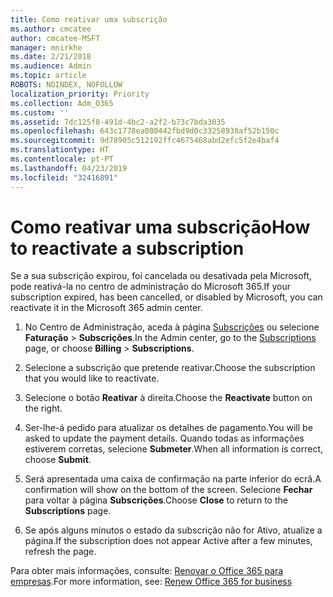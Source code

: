 ```yaml
---
title: Como reativar uma subscrição
ms.author: cmcatee
author: cmcatee-MSFT
manager: mnirkhe
ms.date: 2/21/2018
ms.audience: Admin
ms.topic: article
ROBOTS: NOINDEX, NOFOLLOW
localization_priority: Priority
ms.collection: Adm_O365
ms.custom: ''
ms.assetid: 7dc125f8-491d-4bc2-a2f2-b73c7bda3035
ms.openlocfilehash: 643c1778ea080442fbd9d0c33258938af52b150c
ms.sourcegitcommit: 9d78905c512192ffc4675468abd2efc5f2e4baf4
ms.translationtype: HT
ms.contentlocale: pt-PT
ms.lasthandoff: 04/23/2019
ms.locfileid: "32416891"
---
```

# <a name="how-to-reactivate-a-subscription"></a><span data-ttu-id="512df-102">Como reativar uma subscrição</span><span class="sxs-lookup"><span data-stu-id="512df-102">How to reactivate a subscription</span></span>

<span data-ttu-id="512df-103">Se a sua subscrição expirou, foi cancelada ou desativada pela Microsoft, pode reativá-la no centro de administração do Microsoft 365.</span><span class="sxs-lookup"><span data-stu-id="512df-103">If your subscription expired, has been cancelled, or disabled by Microsoft, you can reactivate it in the Microsoft 365 admin center.</span></span>
  
1. <span data-ttu-id="512df-104">No Centro de Administração, aceda à página [Subscrições](https://go.microsoft.com/fwlink/p/?linkid=842054) ou selecione **Faturação** \> **Subscrições**.</span><span class="sxs-lookup"><span data-stu-id="512df-104">In the Admin center, go to the [Subscriptions](https://go.microsoft.com/fwlink/p/?linkid=842054) page, or choose **Billing** \> **Subscriptions**.</span></span>
    
2. <span data-ttu-id="512df-105">Selecione a subscrição que pretende reativar.</span><span class="sxs-lookup"><span data-stu-id="512df-105">Choose the subscription that you would like to reactivate.</span></span>
    
3. <span data-ttu-id="512df-106">Selecione o botão **Reativar** à direita.</span><span class="sxs-lookup"><span data-stu-id="512df-106">Choose the **Reactivate** button on the right.</span></span> 
    
4. <span data-ttu-id="512df-107">Ser-lhe-á pedido para atualizar os detalhes de pagamento.</span><span class="sxs-lookup"><span data-stu-id="512df-107">You will be asked to update the payment details.</span></span> <span data-ttu-id="512df-108">Quando todas as informações estiverem corretas, selecione **Submeter**.</span><span class="sxs-lookup"><span data-stu-id="512df-108">When all information is correct, choose **Submit**.</span></span>
    
5. <span data-ttu-id="512df-109">Será apresentada uma caixa de confirmação na parte inferior do ecrã.</span><span class="sxs-lookup"><span data-stu-id="512df-109">A confirmation will show on the bottom of the screen.</span></span> <span data-ttu-id="512df-110">Selecione **Fechar** para voltar à página **Subscrições**.</span><span class="sxs-lookup"><span data-stu-id="512df-110">Choose **Close** to return to the **Subscriptions** page.</span></span> 
    
6. <span data-ttu-id="512df-111">Se após alguns minutos o estado da subscrição não for Ativo, atualize a página.</span><span class="sxs-lookup"><span data-stu-id="512df-111">If the subscription does not appear Active after a few minutes, refresh the page.</span></span>
    
<span data-ttu-id="512df-112">Para obter mais informações, consulte: [Renovar o Office 365 para empresas](https://support.office.com/article/8d83b530-f4ca-47f6-a666-e5791cbacc7e).</span><span class="sxs-lookup"><span data-stu-id="512df-112">For more information, see: [Renew Office 365 for business](https://support.office.com/article/8d83b530-f4ca-47f6-a666-e5791cbacc7e)</span></span>
  

